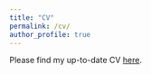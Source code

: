 ```yaml
---
title: "CV"
permalink: /cv/
author_profile: true
---
```


Please find my up-to-date CV [here](/files/cv_202211.pdf).
